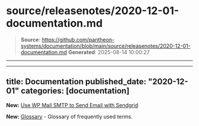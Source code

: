 # source/releasenotes/2020-12-01-documentation.md

> **Source**: https://github.com/pantheon-systems/documentation/blob/main/source/releasenotes/2020-12-01-documentation.md
> **Generated**: 2025-08-14 10:00:27

---

---
title: Documentation
published_date: "2020-12-01"
categories: [documentation]
---
**New:**  [Use WP Mail SMTP to Send Email with Sendgrid](/guides/wordpress-configurations/sendgrid-wordpress-wp-mail-smtp)

**New:** [Glossary](/glossary) - Glossary of frequently used terms.
